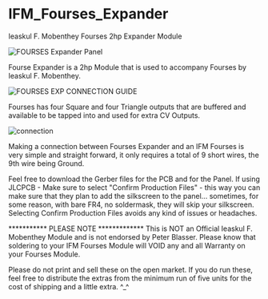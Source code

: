 # IFM_Fourses_Expander
Ieaskul F. Mobenthey Fourses 2hp Expander Module


![FOURSES Expander Panel](https://user-images.githubusercontent.com/65085164/208331594-e3e660bc-b9dd-456e-9d15-c13e64998a44.png)

Fourse Expander is a 2hp Module that is used to accompany Fourses by Ieaskul F. Mobenthey.


![FOURSES EXP CONNECTION GUIDE](https://user-images.githubusercontent.com/65085164/208334643-092fb50f-083e-442e-840c-2adcc5525b6d.png)


Fourses has four Square and four Triangle outputs that are buffered and available to be tapped into and used for extra CV Outputs. 


![connection](https://user-images.githubusercontent.com/65085164/208334877-2771f0a2-fd42-499d-911c-fff56da339f1.jpg)


Making a connection between Fourses Expander and an IFM Fourses is very simple and straight forward, it only requires a total of 9 short wires, the 9th wire being Ground. 


Feel free to download the Gerber files for the PCB and for the Panel. 
If using JLCPCB - Make sure to select "Confirm Production Files" - this way you can make sure that they plan to add the silkscreen to the panel... sometimes, for some reason, with bare FR4, no soldermask, they will skip your silkscreen.
Selecting Confirm Production Files avoids any kind of issues or headaches. 


*********** PLEASE NOTE *************
This is NOT an Official Ieaskul F. Mobenthey Module and is not endorsed by Peter Blasser.
Please know that soldering to your IFM Fourses Module will VOID any and all Warranty on your Fourses Module. 

Please do not print and sell these on the open market.
If you do run these, feel free to distribute the extras from the minimum run of five units for the cost of shipping and a little extra. ^_^
